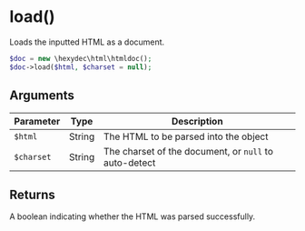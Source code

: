 # load()

Loads the inputted HTML as a document.

```php
$doc = new \hexydec\html\htmldoc();
$doc->load($html, $charset = null);
```

## Arguments

| Parameter	| Type		| Description 									|
|-----------|-----------|-----------------------------------------------|
| `$html`	| String	| The HTML to be parsed into the object			|
| `$charset`| String	| The charset of the document, or `null` to auto-detect |

## Returns

A boolean indicating whether the HTML was parsed successfully.
